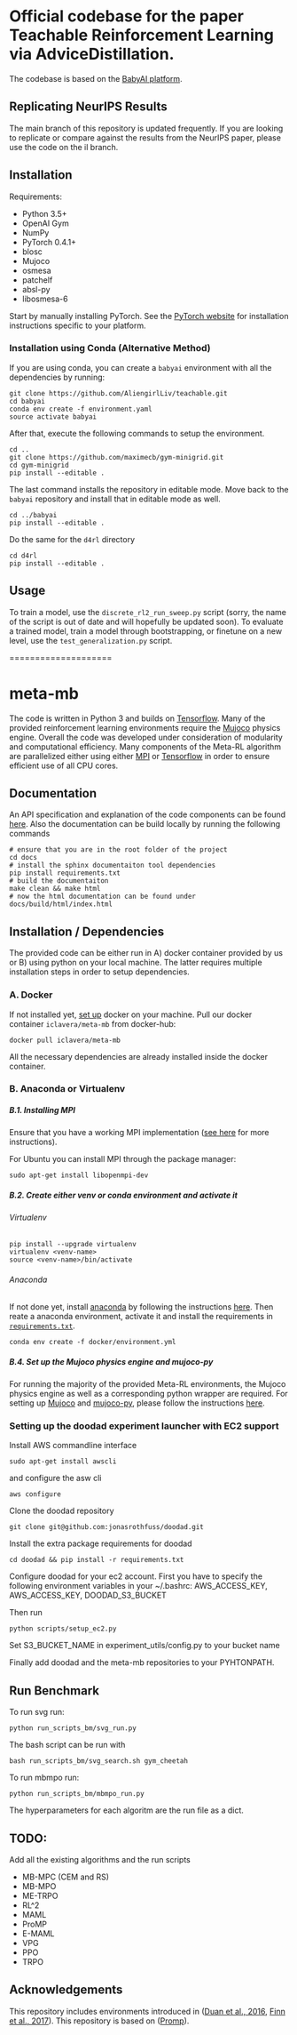 # Official codebase for the paper Teachable Reinforcement Learning via AdviceDistillation.

The codebase is based on the [BabyAI platform](https://github.com/mila-iqia/babyai).

## Replicating NeurIPS Results

The main branch of this repository is updated frequently. If you are looking to replicate or compare against the results from the NeurIPS paper, please use the code on the il branch.

## Installation

Requirements:
- Python 3.5+
- OpenAI Gym
- NumPy
- PyTorch 0.4.1+
- blosc
- Mujoco
- osmesa
- patchelf
- absl-py
- libosmesa-6

Start by manually installing PyTorch. See the [PyTorch website](http://pytorch.org/)
for installation instructions specific to your platform.


### Installation using Conda (Alternative Method)

If you are using conda, you can create a `babyai` environment with all the dependencies by running:

```
git clone https://github.com/AliengirlLiv/teachable.git
cd babyai
conda env create -f environment.yaml
source activate babyai
```

After that, execute the following commands to setup the environment.

```
cd ..
git clone https://github.com/maximecb/gym-minigrid.git
cd gym-minigrid
pip install --editable .
```

The last command installs the repository in editable mode. Move back to the `babyai` repository and install that in editable mode as well.

```
cd ../babyai
pip install --editable .
```

Do the same for the `d4rl` directory

```
cd d4rl
pip install --editable .
```

## Usage

To train a model, use the `discrete_rl2_run_sweep.py` script (sorry, the name of the script is out of date and will hopefully be updated soon).
To evaluate a trained model, train a model through bootstrapping, or finetune on a new level, use the `test_generalization.py` script.


====================


# meta-mb
The code is written in Python 3 and builds on [Tensorflow](https://www.tensorflow.org/).
Many of the provided reinforcement learning environments require the [Mujoco](http://www.mujoco.org/) physics engine.
Overall the code was developed under consideration of modularity and computational efficiency.
Many components of the Meta-RL algorithm are parallelized either using either [MPI](https://mpi4py.readthedocs.io/en/stable/)
or [Tensorflow](https://www.tensorflow.org/) in order to ensure efficient use of all CPU cores.

## Documentation

An API specification and explanation of the code components can be found [here](https://promp.readthedocs.io/en/latest/).
Also the documentation can be build locally by running the following commands

```
# ensure that you are in the root folder of the project
cd docs
# install the sphinx documentaiton tool dependencies
pip install requirements.txt
# build the documentaiton
make clean && make html
# now the html documentation can be found under docs/build/html/index.html
```

## Installation / Dependencies
The provided code can be either run in A) docker container provided by us or B) using python on
your local machine. The latter requires multiple installation steps in order to setup dependencies.

### A. Docker
If not installed yet, [set up](https://docs.docker.com/install/) docker on your machine.
Pull our docker container ``iclavera/meta-mb`` from docker-hub:

```
docker pull iclavera/meta-mb
```

All the necessary dependencies are already installed inside the docker container.

### B. Anaconda or Virtualenv

##### B.1. Installing MPI
Ensure that you have a working MPI implementation ([see here](https://mpi4py.readthedocs.io/en/stable/install.html) for more instructions).

For Ubuntu you can install MPI through the package manager:

```
sudo apt-get install libopenmpi-dev
```

##### B.2. Create either venv or conda environment and activate it

###### Virtualenv
```
pip install --upgrade virtualenv
virtualenv <venv-name>
source <venv-name>/bin/activate
```

###### Anaconda
If not done yet, install [anaconda](https://www.anaconda.com/) by following the instructions [here](https://www.anaconda.com/download/#linux).
Then reate a anaconda environment, activate it and install the requirements in [`requirements.txt`](requirements.txt).
```
conda env create -f docker/environment.yml
```

##### B.4. Set up the Mujoco physics engine and mujoco-py
For running the majority of the provided Meta-RL environments, the Mujoco physics engine as well as a
corresponding python wrapper are required.
For setting up [Mujoco](http://www.mujoco.org/) and [mujoco-py](https://github.com/openai/mujoco-py),
please follow the instructions [here](https://github.com/openai/mujoco-py).

### Setting up the doodad experiment launcher with EC2 support

Install AWS commandline interface

```
sudo apt-get install awscli
```

and configure the asw cli

```
aws configure
```

Clone the doodad repository

```
git clone git@github.com:jonasrothfuss/doodad.git
```

Install the extra package requirements for doodad
```
cd doodad && pip install -r requirements.txt
```

Configure doodad for your ec2 account. First you have to specify the following environment variables in your ~/.bashrc:
AWS_ACCESS_KEY, AWS_ACCESS_KEY, DOODAD_S3_BUCKET

Then run
```
python scripts/setup_ec2.py
```

Set S3_BUCKET_NAME in experiment_utils/config.py to your bucket name


Finally add doodad and the meta-mb repositories to your PYHTONPATH.

## Run Benchmark
To run svg run:

```
python run_scripts_bm/svg_run.py
```

The bash script can be run with
```
bash run_scripts_bm/svg_search.sh gym_cheetah
```

To run mbmpo run:

```
python run_scripts_bm/mbmpo_run.py
```

The hyperparameters for each algoritm are the run file as a dict.

## TODO:
Add all the existing algorithms and the run scripts
* MB-MPC (CEM and RS)
* MB-MPO
* ME-TRPO
* RL^2
* MAML
* ProMP
* E-MAML
* VPG
* PPO
* TRPO

## Acknowledgements
This repository includes environments introduced in ([Duan et al., 2016](https://arxiv.org/abs/1611.02779),
[Finn et al., 2017](https://arxiv.org/abs/1703.03400)). This repository is based on ([Promp](https://github.com/jonasrothfuss/ProMP)).
